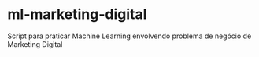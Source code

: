 # ml-marketing-digital
Script para praticar Machine Learning envolvendo problema de negócio de Marketing Digital
